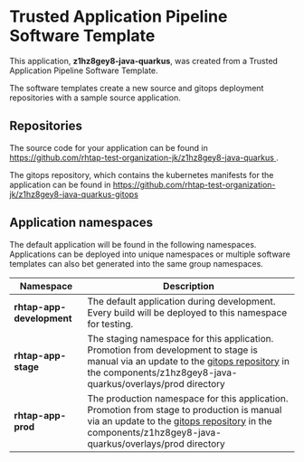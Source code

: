 # Trusted Application Pipeline Software Template

This application, **z1hz8gey8-java-quarkus**, was created from a Trusted Application Pipeline Software Template.

The software templates create a new source and gitops deployment repositories with a sample source application. 

## Repositories

The source code for your application can be found in [https://github.com/rhtap-test-organization-jk/z1hz8gey8-java-quarkus ](https://github.com/rhtap-test-organization-jk/z1hz8gey8-java-quarkus ).
 
The gitops repository, which contains the kubernetes manifests for the application can be found in 
[https://github.com/rhtap-test-organization-jk/z1hz8gey8-java-quarkus-gitops ](https://github.com/rhtap-test-organization-jk/z1hz8gey8-java-quarkus-gitops ) 

## Application namespaces 

The default application will be found in the following namespaces. Applications can be deployed into unique namespaces or multiple software templates can also bet generated into the same group namespaces.  

|  Namespace   |  Description   |  
| -------- | -------- |   
| **rhtap-app-development** | The default application during development. Every build will be deployed to this namespace for testing. | 
| **rhtap-app-stage** | The staging namespace for this application. Promotion from development to stage is manual via an update to the [gitops repository](https://github.com/rhtap-test-organization-jk/z1hz8gey8-java-quarkus-gitops ) in the components/z1hz8gey8-java-quarkus/overlays/prod directory |  
| **rhtap-app-prod** | The production namespace for this application. Promotion from stage to production is manual via an update to the [gitops repository](https://github.com/rhtap-test-organization-jk/z1hz8gey8-java-quarkus-gitops ) in the components/z1hz8gey8-java-quarkus/overlays/prod directory | 